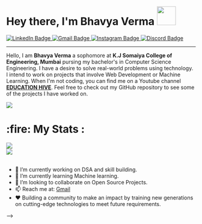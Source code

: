 <div><h1>Hey there, I'm Bhavya Verma <img src="https://media.giphy.com/media/2S9bs4uSqCqqA1VcO3/giphy.gif" width="50"/></h1> </div>
<img src="https://komarev.com/ghpvc/?username=bhaavvya&style=flat-square&color=blue" alt=""/>

<div id="badges"> <a href="https://www.linkedin.com/in/bhavya-verma-754983247/"> <img src="https://img.shields.io/badge/LINKEDIN-blue?style=for-the-badge&logo=linkedin&logoColor=white" alt="LinkedIn Badge"/> </a> <a href="vermabhavya783@gmail.com"> <img src="https://img.shields.io/badge/GMAIL-red?style=for-the-badge&logo=gmail&logoColor=white" alt="Gmail Badge"/> </a> <a href="https://instagram.com/vermabhavya183?utm_source=qr&igshid=MzNlNGNkZWQ4Mg=="> <img src="https://img.shields.io/badge/INSTAGRAM-pink?style=for-the-badge&logo=instagram&logoColor=white" alt="Instagram Badge"/> </a> <a href="903604157347405844"> <img src="https://img.shields.io/badge/DISCORD-purple?style=for-the-badge&logo=discord&logoColor=white" alt="Discord Badge"/> </a> </div>
<div><hr></div>
<p>Hello, I am <b>Bhavya Verma</b> a sophomore at <b>K.J Somaiya College of Engineering, Mumbai</b> pursing my bachelor's in Computer Science Engineering. I have a desire to solve real-world problems using technology. I intend to work on projects that involve Web Development or Machine Learning. When I'm not coding, you can find me on a Youtube channel <a href="https://www.youtube.com/@educationhive"><b>EDUCATION HIVE</b></a>. Feel free to check out my GitHub repository to see some of the projects I have worked on.</p>

<div><img src="https://github-profile-trophy.vercel.app/?username=bhaavvya&theme=monokai" /></div>
<h1> :fire: My Stats :</h1>
<div><img src="http://github-readme-streak-stats.herokuapp.com?user=bhaavvya&theme=dark" /></div>
<div><img src="![Bhavya's GitHub stats](https://github-readme-stats.vercel.app/api?username=bhaavvya&show_icons=true&theme=radical)" /></div><br>

- 🔭 I’m currently working on DSA and skill building.<br>
- 🌱 I’m currently learning Machine learning.<br>
- 👯 I’m looking to collaborate on Open Source Projects.<br>
- 📫 Reach me at: <a href="vermabhavya783@gmail.com">Gmail</a><br>
- ❤️ Building a community to make an impact by training new generations on cutting-edge technologies to meet future requirements.<br>

-->
